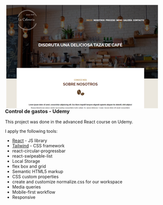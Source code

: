 <a href="https://coffee-shop-gray.vercel.app/">
<img align="right" width="500" src="https://github.com/Dario2303/Coffee_Shop/blob/main/README%20imagen.png"/>
</a>
 
### Control de gastos - Udemy

This project was done in the advanced React course on Udemy.

I apply the following tools: 

- [React](https://reactjs.org/) - JS library
- [Tailwind](https://tailwindcss.com/) - CSS framework
- react-circular-progressbar
- react-swipeable-list
- Local Storage
- flex box and grid
- Semantic HTML5 markup
- CSS custom properties
- create and customize normalize.css for our workspace
- Media queries
- Mobile-first workflow
- Responsive
